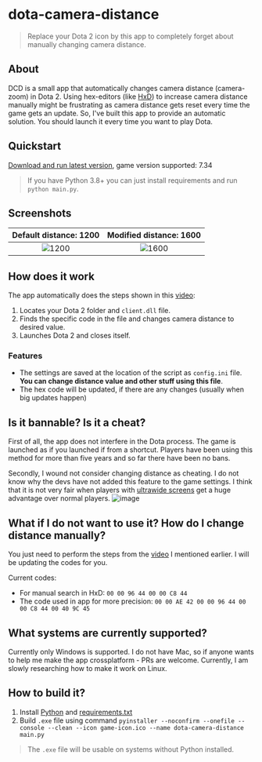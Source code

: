 # dota-camera-distance

> Replace your Dota 2 icon by this app to completely forget about manually changing camera distance.

## About

DCD is a small app that automatically changes camera distance (camera-zoom) in Dota 2. Using hex-editors (like [HxD](https://mh-nexus.de/en/hxd/)) to increase camera distance manually might be frustrating as camera distance gets reset every time the game gets an update. So, I've built this app to provide an automatic solution. You should launch it every time you want to play Dota.

## Quickstart

[Download and run latest version](https://github.com/searayeah/dota-camera-distance/releases/latest/download/dota-camera-distance.exe), game version supported: 7.34

> If you have Python 3.8+ you can just install requirements and run `python main.py`.

## Screenshots

Default distance: 1200             |  Modified distance: 1600
:-------------------------:|:-------------------------:
![1200](https://github.com/searayeah/dota-camera-distance/assets/57370975/ea535c4b-4d03-47d1-8389-5eeb54d4f09f) | ![1600](https://github.com/searayeah/dota-camera-distance/assets/57370975/9388bb04-f149-49d8-9bad-9b4977a9ad52)

## How does it work

The app automatically does the steps shown in this [video](https://www.youtube.com/watch?v=GNOkvm5MrB0):

1. Locates your Dota 2 folder and ```client.dll``` file.
2. Finds the specific code in the file and changes camera distance to desired value.
3. Launches Dota 2 and closes itself.

### Features

- The settings are saved at the location of the script as `config.ini` file. **You can change distance value and other stuff using this file**.
- The hex code will be updated, if there are any changes (usually when big updates happen)


## Is it bannable? Is it a cheat?

First of all, the app does not interfere in the Dota process. The game is launched as if you launched if from a shortcut. Players have been using this method for more than five years and so far there have been no bans.

Secondly, I wound not consider changing distance as cheating. I do not know why the devs have not added this feature to the game settings. I think that it is not very fair when players with [ultrawide screens](https://www.youtube.com/watch?v=ALCneiFSvIY) get a huge advantage over normal players. ![image](https://github.com/searayeah/dota-camera-distance/assets/57370975/51bcce78-963d-4b43-a912-b0c60460de50)

## What if I do not want to use it? How do I change distance manually?

You just need to perform the steps from the [video](https://www.youtube.com/watch?v=GNOkvm5MrB0) I mentioned earlier. I will be updating the codes for you.

Current codes:
- For manual search in HxD: ```00 00 96 44 00 00 C8 44```
- The code used in app for more precision: ```00 00 AE 42 00 00 96 44 00 00 C8 44 00 40 9C 45```

## What systems are currently supported?

Currently only Windows is supported. I do not have Mac, so if anyone wants to help me make the app crossplatform - PRs are welcome. Currently, I am slowly researching how to make it work on Linux.

## How to build it?

1. Install [Python](https://www.python.org/downloads/) and [requirements.txt](https://stackoverflow.com/a/15593865)
2. Build ```.exe``` file using command ```pyinstaller --noconfirm --onefile --console --clean --icon game-icon.ico --name dota-camera-distance main.py```

> The ```.exe``` file will be usable on systems without Python installed.

